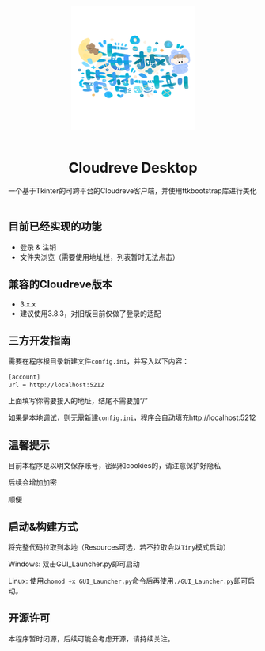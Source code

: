 <p align = "center">
<img alt="Logo" src="./Resources/Logo.png" height="250px">
<br><br>
<h1><center>Cloudreve Desktop</center></h1>
一个基于Tkinter的可跨平台的Cloudreve客户端，并使用ttkbootstrap库进行美化<br><br>

## 目前已经实现的功能
- 登录 & 注销
- 文件夹浏览（需要使用地址栏，列表暂时无法点击）

## 兼容的Cloudreve版本
- 3.x.x 
- 建议使用3.8.3，对旧版目前仅做了登录的适配

## 三方开发指南
需要在程序根目录新建文件`config.ini`，并写入以下内容：
```
[account]
url = http://localhost:5212
```
上面填写你需要接入的地址，结尾不需要加“/”

如果是本地调试，则无需新建`config.ini`，程序会自动填充http://localhost:5212

## 温馨提示
目前本程序是以明文保存账号，密码和cookies的，请注意保护好隐私

后续会增加加密

顺便

## 启动&构建方式
将完整代码拉取到本地（Resources可选，若不拉取会以`Tiny`模式启动）

Windows:
双击GUI_Launcher.py即可启动

Linux:
使用`chomod +x GUI_Launcher.py`命令后再使用`./GUI_Launcher.py`即可启动。

## 开源许可
本程序暂时闭源，后续可能会考虑开源，请持续关注。
